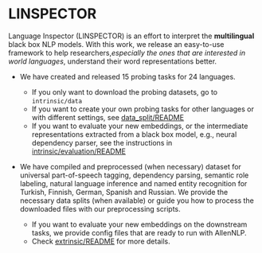 LINSPECTOR
===========

Language Inspector (LINSPECTOR) is an effort to interpret the **multilingual** black box NLP models. With this work, we release an easy-to-use framework to help researchers,_especially the ones that are interested in world languages_, understand their word representations better. 

* We have created and released 15 probing tasks for 24 languages. 
    * If you only want to download the probing datasets, go to `intrinsic/data`
    * If you want to create your own probing tasks for other languages or with different settings, see [data_split/README](data_split/readme.md)
    * If you want to evaluate your new embeddings, or the intermediate representations extracted from a black box model, e.g., neural dependency parser, see the instructions in [intrinsic/evaluation/README](intrinsic/evaluation/README.md)

* We have compiled and preprocessed (when necessary) dataset for universal part-of-speech tagging, dependency parsing, semantic role labeling, natural language inference and named entity recognition for Turkish, Finnish, German, Spanish and Russian. We provide the necessary data splits (when available) or guide you how to process the downloaded files with our preprocessing scripts.
    * If you want to evaluate your new embeddings on the downstream tasks, we provide config files that are ready to run with AllenNLP. 
    * Check [extrinsic/README](extrinsic/readme.md) for more details. 
        
    


       
